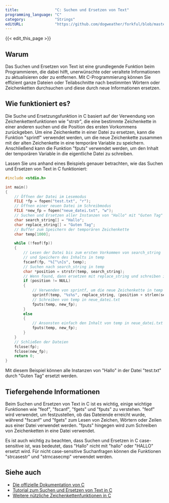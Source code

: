 ```yaml
---
title:                "C: Suchen und Ersetzen von Text"
programming_language: "C"
category:             "Strings"
editURL:              "https://github.com/dogweather/forkful/blob/master/content/de/c/searching-and-replacing-text.md"
---
```


{{< edit_this_page >}}

## Warum

Das Suchen und Ersetzen von Text ist eine grundlegende Funktion beim Programmieren, die dabei hilft, unerwünschte oder veraltete Informationen zu aktualisieren oder zu entfernen. Mit C-Programmierung können Sie effizient ganze Dateien oder Teilabschnitte nach bestimmten Wörtern oder Zeichenketten durchsuchen und diese durch neue Informationen ersetzen.

## Wie funktioniert es?

Die Suche und Ersetzungsfunktion in C basiert auf der Verwendung von Zeichenkettenfunktionen wie "strstr", die eine bestimmte Zeichenkette in einer anderen suchen und die Position des ersten Vorkommens zurückgeben. Um eine Zeichenkette in einer Datei zu ersetzen, kann die Funktion "sprintf" verwendet werden, um die neue Zeichenkette zusammen mit der alten Zeichenkette in eine temporäre Variable zu speichern. Anschließend kann die Funktion "fputs" verwendet werden, um den Inhalt der temporären Variable in die eigentliche Datei zu schreiben.

Lassen Sie uns anhand eines Beispiels genauer betrachten, wie das Suchen und Ersetzen von Text in C funktioniert:

```C
#include <stdio.h>

int main()
{
    // Öffnen der Datei im Lesemodus
    FILE *fp = fopen("test.txt", "r");
    // Öffnen einer neuen Datei im Schreibmodus
    FILE *new_fp = fopen("neue_datei.txt", "w");
    // Suchen und Ersetzen aller Instanzen von "Hallo" mit "Guten Tag"
    char search_string[] = "Hallo";
    char replace_string[] = "Guten Tag";
    // Buffer zum Speichern der temporären Zeichenkette
    char temp[1000];

    while (!feof(fp))
    {
        // Lesen der Datei bis zum ersten Vorkommen von search_string
        // und Speichern des Inhalts in temp
        fscanf(fp, "%[^\n]s", temp);
        // Suchen nach search_string in temp
        char *position = strstr(temp, search_string);
        // Wenn found, dann ersetzen mit replace_string und schreiben in neue_datei.txt
        if (position != NULL)
        {
            // Verwenden von sprintf, um die neue Zeichenkette in temp zu speichern
            sprintf(temp, "%s%s", replace_string, (position + strlen(search_string)));
            // Schreiben von temp in neue_datei.txt
            fputs(temp, new_fp);
        }
        else
        {
            // Ansonsten einfach den Inhalt von temp in neue_datei.txt schreiben
            fputs(temp, new_fp);
        }
    }
    // Schließen der Dateien
    fclose(fp);
    fclose(new_fp);
    return 0;
}
```

Mit diesem Beispiel können alle Instanzen von "Hallo" in der Datei "test.txt" durch "Guten Tag" ersetzt werden.

## Tiefergehende Informationen

Beim Suchen und Ersetzen von Text in C ist es wichtig, einige wichtige Funktionen wie "feof", "fscanf", "fgets" und "fputs" zu verstehen. "feof" wird verwendet, um festzustellen, ob das Dateiende erreicht wurde, während "fscanf" und "fgets" zum Lesen von Zeichen, Wörtern oder Zeilen aus einer Datei verwendet werden. "fputs" hingegen wird zum Schreiben von Zeichenketten in eine Datei verwendet.

Es ist auch wichtig zu beachten, dass Suchen und Ersetzen in C case-sensitive ist, was bedeutet, dass "Hallo" nicht mit "hallo" oder "HALLO" ersetzt wird. Für nicht case-sensitive Suchanfragen können die Funktionen "strcasestr" und "strncasecmp" verwendet werden.

## Siehe auch

- [Die offizielle Dokumentation von C](https://devdocs.io/c/)
- [Tutorial zum Suchen und Ersetzen von Text in C](https://www.tutorialspoint.com/cprogramming/c_file_io.htm)
- [Weitere nützliche Zeichenkettenfunktionen in C](https://www.geeksforgeeks.org/string-handling-cc/)